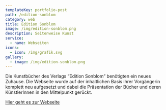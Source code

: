 ```yaml
---
templateKey: portfolio-post
path: /edition-sonblom
category: web
title: Edition Sonblom
image: /img/edition-sonblom.png
description: Seitenweise Kunst
service:
  - name: Webseiten
icons:
  - icon: /img/grafik.svg
gallery:
  - image: /img/edition-sonblom.png
---
```

Die Kunstbücher des Verlags “Edition Sonblom” benötigten ein neues Zuhause. Die Webseite wurde auf der inhaltlichen Basis ihrer Vorgängerin komplett neu aufgesetzt und dabei die Präsentation der Bücher und deren KünstlerInnen in den Mittelpunkt gerückt.

[Hier geht es zur Webseite](https://edition-sonblom.de/)